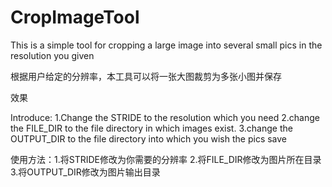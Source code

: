 # CropImageTool
This is a simple tool for cropping a large image into several small pics in the resolution you given

根据用户给定的分辨率，本工具可以将一张大图裁剪为多张小图并保存

效果



Introduce: 1.Change the STRIDE to the resolution which you need    2.change the FILE_DIR to the file directory in which images exist.   3.change the OUTPUT_DIR to the file directory into which you wish the pics save

使用方法：1.将STRIDE修改为你需要的分辨率  2.将FILE_DIR修改为图片所在目录 3.将OUTPUT_DIR修改为图片输出目录
